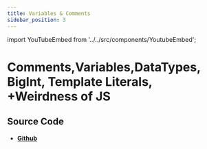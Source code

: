 ```yaml
---
title: Variables & Comments
sidebar_position: 3
---
```


import YouTubeEmbed from '../../src/components/YoutubeEmbed';

# Comments,Variables,DataTypes, BigInt, Template Literals, +Weirdness of JS

<YouTubeEmbed videoId="OAl6_9cSJ_E" />

## Source Code

- [**Github**](https://github.com/isarojdahal/javascript-workshop)
